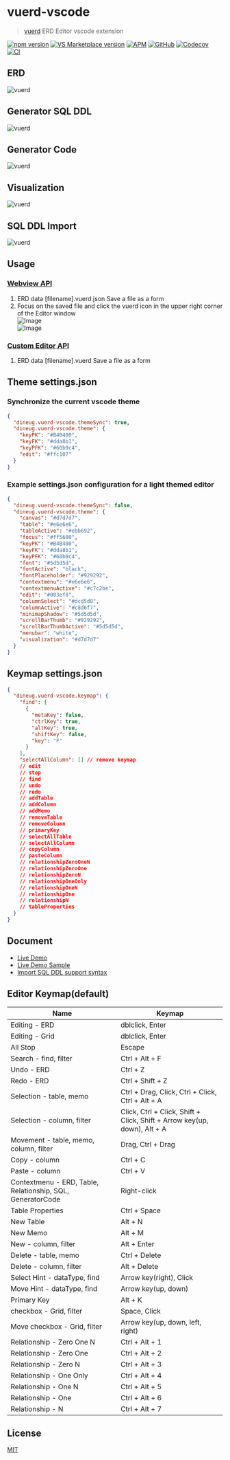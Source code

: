 # vuerd-vscode

> [vuerd](https://github.com/vuerd/vuerd) ERD Editor vscode extension

[![npm version](https://img.shields.io/npm/v/vuerd.svg?style=flat-square&color=blue)](https://www.npmjs.com/package/vuerd) [![VS Marketplace version](https://vsmarketplacebadge.apphb.com/version-short/dineug.vuerd-vscode.svg?style=flat-square&color=blue&logo=visual-studio-code)](https://marketplace.visualstudio.com/items?itemName=dineug.vuerd-vscode) [![APM](https://img.shields.io/apm/v/vuerd-atom?color=blue&style=flat-square&logo=atom)](https://atom.io/packages/vuerd-atom) [![GitHub](https://img.shields.io/github/license/vuerd/vuerd?style=flat-square&color=blue)](https://github.com/vuerd/vuerd/blob/master/LICENSE) [![Codecov](https://img.shields.io/codecov/c/gh/vuerd/vuerd?logo=codecov&style=flat-square)](https://codecov.io/gh/vuerd/vuerd) [![CI](https://img.shields.io/github/workflow/status/vuerd/vuerd/CI?label=CI&logo=github&style=flat-square)](https://github.com/vuerd/vuerd/actions)

## ERD

![vuerd](https://github.com/vuerd/vuerd/blob/master/img/vuerd-erd.gif?raw=true)

## Generator SQL DDL

![vuerd](https://github.com/vuerd/vuerd/blob/master/img/vuerd-ddl.gif?raw=true)

## Generator Code

![vuerd](https://github.com/vuerd/vuerd/blob/master/img/vuerd-generator-code.gif?raw=true)

## Visualization

![vuerd](https://github.com/vuerd/vuerd/blob/master/img/vuerd-visualization.gif?raw=true)

## SQL DDL Import

![vuerd](https://github.com/vuerd/vuerd/blob/master/img/vuerd-ddl-import.gif?raw=true)

## Usage

### [Webview API](https://code.visualstudio.com/api/extension-guides/webview)

1. ERD data [filename].vuerd.json Save a file as a form
1. Focus on the saved file and click the vuerd icon in the upper right corner of the Editor window  
   ![Image](./img/vuerd-vscode-2.png)  
   ![Image](./img/vuerd-vscode-1.png)

### [Custom Editor API](https://code.visualstudio.com/api/extension-guides/custom-editors)

1. ERD data [filename].vuerd Save a file as a form

## Theme settings.json

### Synchronize the current vscode theme

```json
{
  "dineug.vuerd-vscode.themeSync": true,
  "dineug.vuerd-vscode.theme": {
    "keyPK": "#B4B400",
    "keyFK": "#dda8b1",
    "keyPFK": "#60b9c4",
    "edit": "#ffc107"
  }
}
```

### Example settings.json configuration for a light themed editor

```json
{
  "dineug.vuerd-vscode.themeSync": false,
  "dineug.vuerd-vscode.theme": {
    "canvas": "#d7d7d7",
    "table": "#e6e6e6",
    "tableActive": "#ebb692",
    "focus": "#ff5600",
    "keyPK": "#B4B400",
    "keyFK": "#dda8b1",
    "keyPFK": "#60b9c4",
    "font": "#5d5d5d",
    "fontActive": "black",
    "fontPlaceholder": "#929292",
    "contextmenu": "#e6e6e6",
    "contextmenuActive": "#c7c2be",
    "edit": "#003ef8",
    "columnSelect": "#dcd5d0",
    "columnActive": "#c8d6f7",
    "minimapShadow": "#5d5d5d",
    "scrollBarThumb": "#929292",
    "scrollBarThumbActive": "#5d5d5d",
    "menubar": "white",
    "visualization": "#d7d7d7"
  }
}
```

## Keymap settings.json

```json
{
  "dineug.vuerd-vscode.keymap": {
    "find": [
      {
        "metaKey": false,
        "ctrlKey": true,
        "altKey": true,
        "shiftKey": false,
        "key": "F"
      }
    ],
    "selectAllColumn": [] // remove keymap
    // edit
    // stop
    // find
    // undo
    // redo
    // addTable
    // addColumn
    // addMemo
    // removeTable
    // removeColumn
    // primaryKey
    // selectAllTable
    // selectAllColumn
    // copyColumn
    // pasteColumn
    // relationshipZeroOneN
    // relationshipZeroOne
    // relationshipZeroN
    // relationshipOneOnly
    // relationshipOneN
    // relationshipOne
    // relationshipN
    // tableProperties
  }
}
```

## Document

- [Live Demo](https://vuerd.github.io/vuerd/iframe.html?id=demo--live&viewMode=story)
- [Live Demo Sample](https://vuerd.github.io/vuerd/iframe.html?id=editor--load&viewMode=story)
- [Import SQL DDL support syntax](https://github.com/dineug/sql-ddl-parser/blob/master/src/SQL_DDL_Test_Case.md)

## Editor Keymap(default)

| Name                                                       | Keymap                                                                   |
| ---------------------------------------------------------- | ------------------------------------------------------------------------ |
| Editing - ERD                                              | dblclick, Enter                                                          |
| Editing - Grid                                             | dblclick, Enter                                                          |
| All Stop                                                   | Escape                                                                   |
| Search - find, filter                                      | Ctrl + Alt + F                                                           |
| Undo - ERD                                                 | Ctrl + Z                                                                 |
| Redo - ERD                                                 | Ctrl + Shift + Z                                                         |
| Selection - table, memo                                    | Ctrl + Drag, Click, Ctrl + Click, Ctrl + Alt + A                         |
| Selection - column, filter                                 | Click, Ctrl + Click, Shift + Click, Shift + Arrow key(up, down), Alt + A |
| Movement - table, memo, column, filter                     | Drag, Ctrl + Drag                                                        |
| Copy - column                                              | Ctrl + C                                                                 |
| Paste - column                                             | Ctrl + V                                                                 |
| Contextmenu - ERD, Table, Relationship, SQL, GeneratorCode | Right-click                                                              |
| Table Properties                                           | Ctrl + Space                                                             |
| New Table                                                  | Alt + N                                                                  |
| New Memo                                                   | Alt + M                                                                  |
| New - column, filter                                       | Alt + Enter                                                              |
| Delete - table, memo                                       | Ctrl + Delete                                                            |
| Delete - column, filter                                    | Alt + Delete                                                             |
| Select Hint - dataType, find                               | Arrow key(right), Click                                                  |
| Move Hint - dataType, find                                 | Arrow key(up, down)                                                      |
| Primary Key                                                | Alt + K                                                                  |
| checkbox - Grid, filter                                    | Space, Click                                                             |
| Move checkbox - Grid, filter                               | Arrow key(up, down, left, right)                                         |
| Relationship - Zero One N                                  | Ctrl + Alt + 1                                                           |
| Relationship - Zero One                                    | Ctrl + Alt + 2                                                           |
| Relationship - Zero N                                      | Ctrl + Alt + 3                                                           |
| Relationship - One Only                                    | Ctrl + Alt + 4                                                           |
| Relationship - One N                                       | Ctrl + Alt + 5                                                           |
| Relationship - One                                         | Ctrl + Alt + 6                                                           |
| Relationship - N                                           | Ctrl + Alt + 7                                                           |

## License

[MIT](https://github.com/vuerd/vuerd-vscode/blob/master/LICENSE)
